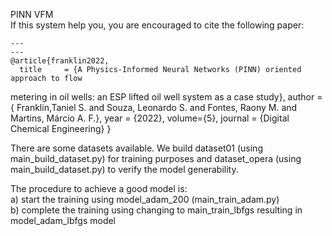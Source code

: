 PINN VFM <br>
If this system help you, you are encouraged to cite the following paper:<br>

    ---
    ---
    @article{franklin2022,
      title     = {A Physics-Informed Neural Networks (PINN) oriented approach to flow
metering in oil wells: an ESP lifted oil well system as a case study},
      author    = { Franklin,Taniel S.  and  Souza, Leonardo S. and  Fontes, Raony M. and  Martins, Márcio A. F.},
      year      = {2022},
      volume={5},
      journal = {Digital Chemical Engineering}
    }

There are some datasets available. We build dataset01 (using main_build_dataset.py) for training purposes and dataset_opera (using main_build_dataset.py) to verify the model generability. <br>

The procedure to achieve a good model is: <br>
a) start the training using model_adam_200 (main_train_adam.py)  <br>
b) complete the training using changing to main_train_lbfgs resulting in model_adam_lbfgs model <br>